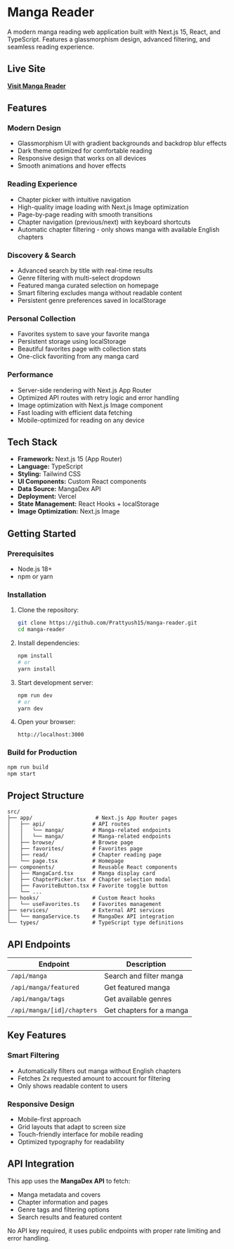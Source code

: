 # Manga Reader

A modern manga reading web application built with Next.js 15, React, and TypeScript. Features a glassmorphism design, advanced filtering, and seamless reading experience.

## Live Site

**[Visit Manga Reader](https://manga-reader-rose.vercel.app/)**

## Features

### Modern Design
- Glassmorphism UI with gradient backgrounds and backdrop blur effects
- Dark theme optimized for comfortable reading
- Responsive design that works on all devices
- Smooth animations and hover effects

### Reading Experience
- Chapter picker with intuitive navigation
- High-quality image loading with Next.js Image optimization
- Page-by-page reading with smooth transitions
- Chapter navigation (previous/next) with keyboard shortcuts
- Automatic chapter filtering - only shows manga with available English chapters

### Discovery & Search
- Advanced search by title with real-time results
- Genre filtering with multi-select dropdown
- Featured manga curated selection on homepage
- Smart filtering excludes manga without readable content
- Persistent genre preferences saved in localStorage

### Personal Collection
- Favorites system to save your favorite manga
- Persistent storage using localStorage
- Beautiful favorites page with collection stats
- One-click favoriting from any manga card

### Performance
- Server-side rendering with Next.js App Router
- Optimized API routes with retry logic and error handling
- Image optimization with Next.js Image component
- Fast loading with efficient data fetching
- Mobile-optimized for reading on any device

## Tech Stack

- **Framework:** Next.js 15 (App Router)
- **Language:** TypeScript
- **Styling:** Tailwind CSS
- **UI Components:** Custom React components
- **Data Source:** MangaDex API
- **Deployment:** Vercel
- **State Management:** React Hooks + localStorage
- **Image Optimization:** Next.js Image

## Getting Started

### Prerequisites

- Node.js 18+
- npm or yarn

### Installation

1. Clone the repository:
   ```bash
   git clone https://github.com/Prattyush15/manga-reader.git
   cd manga-reader
   ```

2. Install dependencies:
   ```bash
   npm install
   # or
   yarn install
   ```

3. Start development server:
   ```bash
   npm run dev
   # or
   yarn dev
   ```

4. Open your browser:
   ```
   http://localhost:3000
   ```

### Build for Production

```bash
npm run build
npm start
```

## Project Structure

```
src/
├── app/                    # Next.js App Router pages
│   ├── api/               # API routes
│   │   └── manga/         # Manga-related endpoints
│   │   └── manga/         # Manga-related endpoints
│   ├── browse/            # Browse page
│   ├── favorites/         # Favorites page
│   ├── read/              # Chapter reading page
│   └── page.tsx           # Homepage
├── components/            # Reusable React components
│   ├── MangaCard.tsx      # Manga display card
│   ├── ChapterPicker.tsx  # Chapter selection modal
│   ├── FavoriteButton.tsx # Favorite toggle button
│   └── ...
├── hooks/                 # Custom React hooks
│   └── useFavorites.ts    # Favorites management
├── services/              # External API services
│   └── mangaService.ts    # MangaDex API integration
└── types/                 # TypeScript type definitions
```

## API Endpoints

| Endpoint | Description |
|----------|-------------|
| `/api/manga` | Search and filter manga |
| `/api/manga/featured` | Get featured manga |
| `/api/manga/tags` | Get available genres |
| `/api/manga/[id]/chapters` | Get chapters for a manga |

## Key Features

### Smart Filtering
- Automatically filters out manga without English chapters
- Fetches 2x requested amount to account for filtering
- Only shows readable content to users

### Responsive Design
- Mobile-first approach
- Grid layouts that adapt to screen size
- Touch-friendly interface for mobile reading
- Optimized typography for readability

## API Integration

This app uses the **MangaDex API** to fetch:
- Manga metadata and covers
- Chapter information and pages
- Genre tags and filtering options
- Search results and featured content

No API key required, it uses public endpoints with proper rate limiting and error handling.



   
